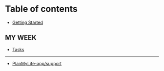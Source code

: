 # Table of contents

* [Getting Started](README.md)

## MY WEEK <a id="my-week-1"></a>

* [Tasks](my-week-1/tasks.md)

---

* [PlanMyLife-app/support](untitled.md)

